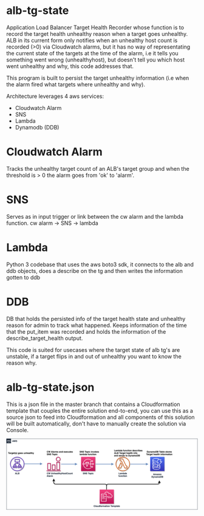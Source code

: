# alb-tg-state

Application Load Balancer Target Health Recorder whose function is to record the target health unhealthy reason when a target goes unhealthy.
ALB in its current form only notifies when an unhealthy host count is recorded (>0) via Cloudwatch alarms, but it has no way of representating the current
state of the targets at the time of the alarm, i.e it tells you something went wrong (unhealthyhost), but doesn't tell you which host went unhealthy and why, this code addresses that.


This program is built to persist the target unhealthy information (i.e when the alarm fired what targets where unhealthy and why).

Architecture leverages 4 aws services:

- Cloudwatch Alarm
- SNS
- Lambda
- Dynamodb (DDB)

#  Cloudwatch Alarm

Tracks the unhealthy target count of an ALB's target group and when the threshold is > 0 the alarm goes from 'ok' to 'alarm'.


#  SNS

Serves as in input trigger or link between the cw alarm and the lambda function.
cw alarm -> SNS -> lambda

#  Lambda

Python 3 codebase that uses the aws boto3 sdk, it connects to the alb and ddb objects, does a describe on the tg and then writes the information
gotten to ddb

#  DDB

DB that holds the persisted info of the target health state and unhealthy reason for admin to track what happened.
Keeps information of the time that the put_item was recorded and holds the information of the describe_target_health output.

This code is suited for usecases where the target state of alb tg's are unstable, if a target flips in and out of unhealthy you want to know the reason why.

#   alb-tg-state.json 

This is a json file in the master branch that contains a Cloudformation template that couples the entire solution end-to-end, you can use this as a source json to feed into Cloudformation and all components of this solution will be built automatically, don't have to manually create the solution via Console. 

![alb-tg-state](https://github.com/senatoredu/alb-tg-state/blob/master/alb-tg-state.png) 
